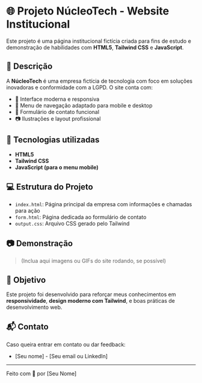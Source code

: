 # 🌐 Projeto NúcleoTech - Website Institucional

Este projeto é uma página institucional fictícia criada para fins de estudo e demonstração de habilidades com **HTML5**, **Tailwind CSS** e **JavaScript**.

## 🧩 Descrição

A **NúcleoTech** é uma empresa fictícia de tecnologia com foco em soluções inovadoras e conformidade com a LGPD. O site conta com:

- 🌟 Interface moderna e responsiva
- 📱 Menu de navegação adaptado para mobile e desktop
- 📝 Formulário de contato funcional
- 📷 Ilustrações e layout profissional

## 🚀 Tecnologias utilizadas

- **HTML5**
- **Tailwind CSS**
- **JavaScript (para o menu mobile)**

## 💻 Estrutura do Projeto

- `index.html`: Página principal da empresa com informações e chamadas para ação
- `form.html`: Página dedicada ao formulário de contato
- `output.css`: Arquivo CSS gerado pelo Tailwind

## 📷 Demonstração

> (Inclua aqui imagens ou GIFs do site rodando, se possível)

## 📌 Objetivo

Este projeto foi desenvolvido para reforçar meus conhecimentos em **responsividade**, **design moderno com Tailwind**, e boas práticas de desenvolvimento web.

## 📬 Contato

Caso queira entrar em contato ou dar feedback:
- [Seu nome] - [Seu email ou LinkedIn]

---

Feito com 💙 por [Seu Nome]
